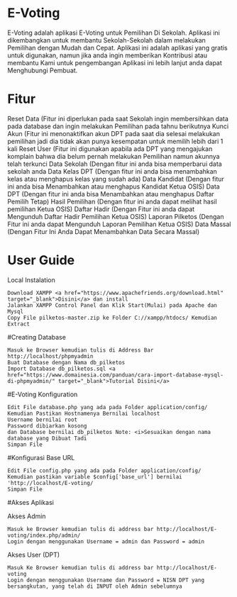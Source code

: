 # E-Voting

E-Voting adalah aplikasi E-Voting untuk Pemilihan Di Sekolah. Aplikasi ini dikembangkan untuk membantu Sekolah-Sekolah dalam melakukan Pemilihan dengan Mudah dan Cepat. 
Aplikasi ini adalah aplikasi yang gratis untuk digunakan, namun jika anda ingin memberikan Kontribusi atau membantu Kami untuk pengembangan Aplikasi ini lebih lanjut anda dapat Menghubungi Pembuat.


# Fitur

  Reset Data (Fitur ini diperlukan pada saat Sekolah ingin membersihkan data pada database dan ingin melakukan Pemilihan pada tahnu berikutnya
  Kunci Akun (Fitur ini menonaktifkan akun DPT pada saat dia selesai melakukan pemilihan jadi dia tidak akan punya kesempatan untuk memilih lebih dari 1 kali
  Reset User (Fitur ini digunakan apabila ada DPT yang mengajukan komplain bahwa dia belum pernah melakukan Pemilihan namun akunnya telah terkunci
  Data Sekolah (Dengan fitur ini anda bisa memperbarui data sekolah anda
  Data Kelas DPT (Dengan fitur ini anda bisa menambahkan kelas atau menghapus kelas yang sudah ada)
  Data Kandidat (Dengan fitur ini anda bisa Menambahkan atau menghapus Kandidat Ketua OSIS)
  Data DPT (Dengan fitur ini anda bisa Menambahkan atau menghapus Daftar Pemilih Tetap)
  Hasil Pemilihan (Dengan fitur ini anda dapat melihat hasil pemilihan Ketua OSIS)
  Daftar Hadir (Dengan Fitur ini anda dapat Mengunduh Daftar Hadir Pemilihan Ketua OSIS)
  Laporan Pilketos (Dengan Fitur ini anda dapat Mengunduh Laporan Pemilihan Ketua OSIS)
  Data Massal (Dengan Fitur Ini Anda Dapat Menambahkan Data Secara Massal)



# User Guide
Local Instalation

	Download XAMPP <a href="https://www.apachefriends.org/download.html" target="_blank">Disini</a> dan install
	Jalankan XAMPP Control Panel dan Klik Start(Mulai) pada Apache dan Mysql
	Copy File pilketos-master.zip ke Folder C://xampp/htdocs/ Kemudian Extract


#Creating Database

	Masuk ke Browser kemudian tulis di Address Bar http://localhost/phpmyadmin
	Buat Database dengan Nama db_pilketos
	Import Database db_pilketos.sql <a href="https://www.domainesia.com/panduan/cara-import-database-mysql-di-phpmyadmin/" target="_blank">Tutorial Disini</a>


#E-Voting Konfiguration 

	Edit File database.php yang ada pada Folder application/config/
	Kemudian Pastikan Hostnamenya Bernilai localhost
	Username bernilai root
	Password dibiarkan kosong
	dan Database bernilai db_pilketos Note: <i>Sesuaikan dengan nama database yang Dibuat Tadi
	Simpan File
		

#Konfigurasi Base URL

	Edit File config.php yang ada pada Folder application/config/
	Kemudian pastikan variable $config['base_url'] bernilai 'http://localhost/E-voting/
	Simpan File


#Akses Aplikasi

Akses Admin
 
	Masuk ke Browser kemudian tulis di address bar http://localhost/E-voting/index.php/admin/
	Login dengan menggunakan Username = admin dan Password = admin 

Akses User (DPT)
 
	Masuk Ke Browser kemudian tulis di address bar http://localhost/E-voting
	Login dengan menggunakan Username dan Password = NISN DPT yang bersangkutan, yang telah di INPUT oleh Admin sebelumnya

